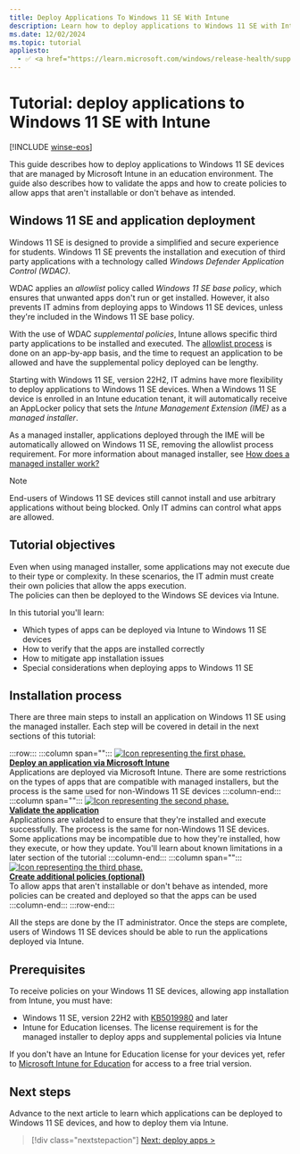 ```yaml
---
title: Deploy Applications To Windows 11 SE With Intune
description: Learn how to deploy applications to Windows 11 SE with Intune and how to validate the apps.
ms.date: 12/02/2024
ms.topic: tutorial
appliesto:
  - ✅ <a href="https://learn.microsoft.com/windows/release-health/supported-versions-windows-client" target="_blank">Windows 11 SE, version 22H2 and later</a>
---
```


# Tutorial: deploy applications to Windows 11 SE with Intune

[!INCLUDE [winse-eos](../includes/winse-eos.md)]

This guide describes how to deploy applications to Windows 11 SE devices that are managed by Microsoft Intune in an education environment. The guide also describes how to validate the apps and how to create policies to allow apps that aren't installable or don't behave as intended.

## Windows 11 SE and application deployment

Windows 11 SE is designed to provide a simplified and secure experience for students. Windows 11 SE prevents the installation and execution of third party applications with a technology called *Windows Defender Application Control (WDAC)*.

WDAC applies an *allowlist* policy called *Windows 11 SE base policy*, which ensures that unwanted apps don't run or get installed. However, it also prevents IT admins from deploying apps to Windows 11 SE devices, unless they're included in the Windows 11 SE base policy.

With the use of WDAC *supplemental policies*, Intune allows specific third party applications to be installed and executed. The [allowlist process][EDU-1] is done on an app-by-app basis, and the time to request an application to be allowed and have the supplemental policy deployed can be lengthy.

Starting with Windows 11 SE, version 22H2, IT admins have more flexibility to deploy applications to Windows 11 SE devices. When a Windows 11 SE device is enrolled in an Intune education tenant, it will automatically receive an AppLocker policy that sets the *Intune Management Extension (IME)* as a *managed installer*.

As a managed installer, applications deployed through the IME will be automatically allowed on Windows 11 SE, removing the allowlist process requirement. For more information about managed installer, see [How does a managed installer work?][WIN-2]

> [!NOTE]
> End-users of Windows 11 SE devices still cannot install and use arbitrary applications without being blocked. Only IT admins can control what apps are allowed.

## Tutorial objectives

Even when using managed installer, some applications may not execute due to their type or complexity. In these scenarios, the IT admin must create their own policies that allow the apps execution.\
The policies can then be deployed to the Windows SE devices via Intune.

In this tutorial you'll learn:

- Which types of apps can be deployed via Intune to Windows 11 SE devices
- How to verify that the apps are installed correctly
- How to mitigate app installation issues
- Special considerations when deploying apps to Windows 11 SE

## Installation process

There are three main steps to install an application on Windows 11 SE using the managed installer. Each step will be covered in detail in the next sections of this tutorial:

:::row:::
   :::column span="":::
    <a href="deploy-apps.md"><img src="images/phase-1-on.svg" alt="Icon representing the first phase."/></a><br>
    [**Deploy an application via Microsoft Intune**](deploy-apps.md)<br>
      Applications are deployed via Microsoft Intune. There are some restrictions on the types of apps that are compatible with managed installers, but the process is the same used for non-Windows 11 SE devices
   :::column-end:::
   :::column span="":::
    <a href="validate-apps.md"><img src="images/phase-2-on.svg" alt="Icon representing the second phase."/></a><br>
    [**Validate the application**](validate-apps.md)<br>
      Applications are validated to ensure that they're installed and execute successfully. The process is the same for non-Windows 11 SE devices. Some applications may be incompatible due to how they're installed, how they execute, or how they update. You'll learn about known limitations in a later section of the tutorial
   :::column-end:::
   :::column span="":::
    <a href="create-policies.md"><img src="images/phase-3-on.svg" alt="Icon representing the third phase."/></a><br>
    [**Create additional policies (optional)**](create-policies.md)<br>
      To allow apps that aren't installable or don't behave as intended, more policies can be created and deployed so that the apps can be used
   :::column-end:::
:::row-end:::

All the steps are done by the IT administrator. Once the steps are complete, users of Windows 11 SE devices should be able to run the applications deployed via Intune.

## Prerequisites

To receive policies on your Windows 11 SE devices, allowing app installation from Intune, you must have:

- Windows 11 SE, version 22H2 with [KB5019980][KB-1] and later
- Intune for Education licenses. The license requirement is for the managed installer to deploy apps and supplemental policies via Intune

If you don't have an Intune for Education license for your devices yet, refer to [Microsoft Intune for Education][EXT-1] for access to a free trial version.

## Next steps

Advance to the next article to learn which applications can be deployed to Windows 11 SE devices, and how to deploy them via Intune.

> [!div class="nextstepaction"]
> [Next: deploy apps >](deploy-apps.md)

[KB-1]: https://support.microsoft.com/kb/5019980
[EDU-1]: /education/windows/windows-11-se-overview#add-your-own-applications
[EXT-1]: https://www.microsoft.com/en-us/education/intune
[WIN-1]: /windows/security/threat-protection/windows-defender-application-control/select-types-of-rules-to-create
[WIN-2]: /windows/security/threat-protection/windows-defender-application-control/configure-authorized-apps-deployed-with-a-managed-installer#how-does-a-managed-installer-work